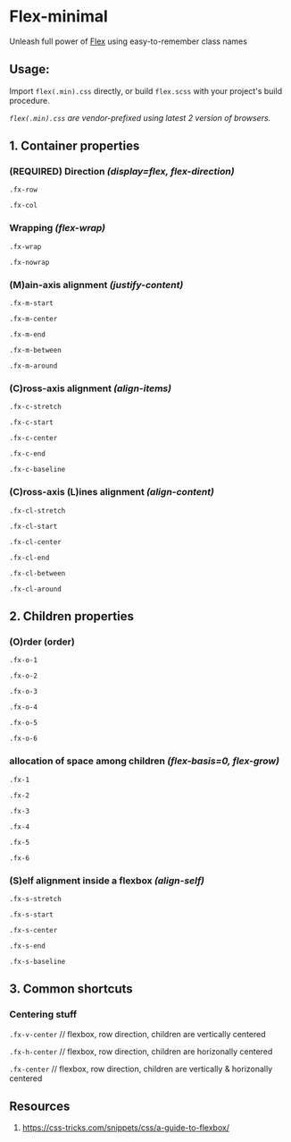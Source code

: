 # Flex-minimal

Unleash full power of [Flex](https://developer.mozilla.org/en/docs/Web/CSS/flex) using easy-to-remember class names

## Usage:

Import `flex(.min).css` directly, or build `flex.scss` with your project's build procedure.

*`flex(.min).css` are vendor-prefixed using latest 2 version of browsers.*

## 1. Container properties

### (**REQUIRED**) Direction *(display=flex, flex-direction)*

`.fx-row`

`.fx-col`

### Wrapping *(flex-wrap)*

`.fx-wrap`

`.fx-nowrap`

### (M)ain-axis alignment *(justify-content)*

`.fx-m-start`

`.fx-m-center`

`.fx-m-end`

`.fx-m-between`

`.fx-m-around`

### (C)ross-axis alignment *(align-items)*

`.fx-c-stretch`

`.fx-c-start`

`.fx-c-center`

`.fx-c-end`

`.fx-c-baseline`

### (C)ross-axis (L)ines alignment *(align-content)*

`.fx-cl-stretch`

`.fx-cl-start`

`.fx-cl-center`

`.fx-cl-end`

`.fx-cl-between`

`.fx-cl-around`


## 2. Children properties

### (O)rder (order)

`.fx-o-1`

`.fx-o-2`

`.fx-o-3`

`.fx-o-4`

`.fx-o-5`

`.fx-o-6`


### allocation of space among children *(flex-basis=0, flex-grow)*

`.fx-1`

`.fx-2`

`.fx-3`

`.fx-4`

`.fx-5`

`.fx-6`

### (S)elf alignment inside a flexbox *(align-self)*

`.fx-s-stretch`

`.fx-s-start`

`.fx-s-center`

`.fx-s-end`

`.fx-s-baseline`

## 3. Common shortcuts

### Centering stuff

`.fx-v-center`  // flexbox, row direction, children are vertically centered

`.fx-h-center` // flexbox, row direction, children are horizonally centered

`.fx-center` // flexbox, row direction, children are vertically & horizonally centered

## Resources

1. https://css-tricks.com/snippets/css/a-guide-to-flexbox/

